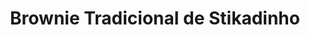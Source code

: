 ---
title: Brownie Tradicional de Stikadinho
description: 
category: Brownies
subcategory: Tradicional
flavor: Stikadinho
price: 16
---